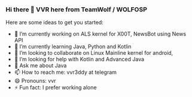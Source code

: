 ### Hi there 👋 VVR here from TeamWolf / WOLFOSP


Here are some ideas to get you started:

- 🔭 I’m currently working on ALS kernel for X00T, NewsBot using News API
- 🌱 I’m currently learning Java, Python and Kotlin
- 👯 I’m looking to collaborate on Linux Mainline kernel for android, 
- 🤔 I’m looking for help with Kotlin and Advanced Java
- 💬 Ask me about Java 
- 📫 How to reach me: vvr3ddy at telegram
- 😄 Pronouns: vvr
- ⚡ Fun fact: I prefer working alone

